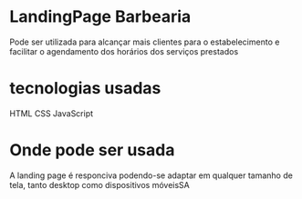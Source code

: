 # LandingPage Barbearia 

Pode ser utilizada para alcançar mais clientes para o estabelecimento e facilitar o agendamento dos horários dos serviços prestados

# tecnologias usadas

HTML
CSS
JavaScript

# Onde pode ser usada

A landing page é responciva podendo-se adaptar em qualquer tamanho de tela, tanto desktop como dispositivos móveisSA
